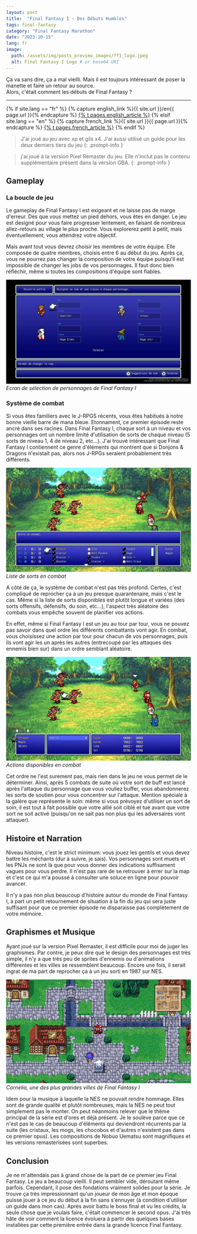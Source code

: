 ```yaml
---
layout: post
title:  "Final Fantasy I - Des Débuts Humbles"
tags: final-fantasy
category: "Final Fantasy Marathon"
date: "2023-10-15"
lang: fr
image:
  path: /assets/img/posts_preview_images/ff1_logo.jpeg
  alt: Final Fantasy I Logo # or base64 URI
---
```


Ça va sans dire, ça a mal vieilli. Mais il est toujours intéressant de poser la manette et faire un retour au source.  
Alors, c'était comment les débuts de Final Fantasy ?

----

{% if site.lang == "fr" %}
  {% capture english_link %}{{ site.url }}/en{{ page.url }}{% endcapture %}
  <a href="{{ english_link }}" >{% t pages.english_article %}</a>
{% elsif site.lang == "en" %}
  {% capture french_link  %}{{ site.url }}{{ page.url }}{% endcapture %}
 <a href="{{ french_link }}" >{% t pages.french_article %}</a>
{% endif %}

> J'ai joué au jeu avec xp et gils x4. J'ai aussi utilisé un guide pour les deux derniers tiers du jeu
{: .prompt-info }

> j'ai joué à la version Pixel Remaster du jeu. Elle n'inclut pas le contenu supplémentaire présent dans la version GBA.
{: .prompt-info }

## Gameplay

### La boucle de jeu

Le gameplay de Final Fantasy I est exigeant et ne laisse pas de marge d'erreur. Dès que vous mettez un pied dehors, vous êtes en danger. 
Le jeu est designé pour vous faire progresser lentement, en faisant de nombreux allez-retours au village le plus proche. Vous explorerez petit à petit, mais éventuellement, vous attendrez votre objectif.

Mais avant tout vous devrez choisir les membres de votre équipe. Elle composée de quatre membres, choisis entre 6 au début du jeu. Après ça, vous ne pourrez pas changer la composition de votre équipe puisqu'il est impossible de changer les jobs de vos personnages. Il faut donc bien réfléchir, même si toutes les compositions d'équipe sont fiables.

![Ecran de sélection de personnages de Final Fantasy I](/assets/img/articles/final_fantasy_1/job_choice.jpg)
_Ecran de sélection de personnages de Final Fantasy I_

### Système de combat

Si vous êtes familiers avec le J-RPGS récents, vous êtes habitués à notre bonne vieille barre de mana bleue. Etonnament, ce premier épisode reste ancré dans ses racines. Dans Final Fantasy I, chaque sort à un niveau et vos personnages ont un nombre limité d'utilisation de sorts de chaque niveau (5 sorts de niveau 1, 4 de niveau 2, etc...). J'ai trouvé intéressant que Final Fantasy I contiennent ce genre d'éléments qui montrent que si Donjons & Dragons n'existait pas, alors nos J-RPGs seraient probablement très différents.

![Liste de sorts](/assets/img/articles/final_fantasy_1/spells_list.jpg)
_Liste de sorts en combat_

A côté de ça, le système de combat n'est pas très profond. Certes, c'est compliqué de reprocher ça à un jeu presque quarantenaire, mais c'est le cas. 
Même si la liste de sorts disponibles est plutôt longue et variées (des sorts offensifs, défensifs, du soin, etc...), l'aspect très aléatoire des combats vous empêche souvent de planifier vos actions. 

En effet, même si Final Fantasy I est un jeu au tour par tour, vous ne pouvez pas savoir dans quel ordre les différents combattants vont agir. En combat, vous choisissez une action par tour pour chacun de vos personnages, puis ils vont agir les un après les autres (entrecoupé par les attaques des ennemis bien sur) dans un ordre semblant aléatoire. 

![Actions disponibles en combat](/assets/img/articles/final_fantasy_1/command_input.jpg)
_Actions disponibles en combat_

Cet ordre ne l'est surement pas, mais rien dans le jeu ne vous permet de le déterminer. Ainsi, après 5 combats de suite où votre sort de buff est lancé après l'attaque du personnage que vous vouliez buffer, vous abandonnerez les sorts de soutien pour vous concentrer sur l'attaque. 
Mention spéciale à la galère que représente le soin: même si vous prévoyez d'utiliser un sort de soin, il est tout à fait possible que votre allié soit ciblé et tué avant que votre sort ne soit activé (puisqu'on ne sait pas non plus qui les adversaires vont attaquer).

## Histoire et Narration

Niveau histoire, c'est le strict minimum: vous jouez les gentils et vous devez battre les méchants (dur à suivre, je sais).
Vos personnages sont muets et les PNJs ne sont là que pour vous donner des indications suffisament vagues pour vous perdre. Il n'est pas rare de se retrouver à errer sur la map et c'est ce qui m'a poussé à consulter une soluce en ligne pour pouvoir avancer.

Il n'y a pas non plus beaucoup d'histoire autour du monde de Final Fantasy I, à part un petit retournement de situation à la fin du jeu qui sera juste suffisant pour que ce premier épisode ne disparaisse pas complètement de votre mémoire.

## Graphismes et Musique

Ayant joué sur la version Pixel Remaster, il est difficile pour moi de juger les graphismes. Par contre, je peux dire que le design des personnages est très simple, il n'y a que très peu de sprites d'ennemis ou d'animations différentes et les villes se ressemblent beaucoup. Encore une fois, il serait ingrat de ma part de reprocher ça à un jeu sorti en 1987 sur NES.

![Petite ville de FF1](/assets/img/articles/final_fantasy_1/town.jpg)
_Cornelia, une des plus grandes villes de Final Fantasy I_

Idem pour la musique à laquelle la NES ne pouvait rendre hommage. Elles sont de grande qualité et plutôt nombreuses, mais la NES ne peut tout simplement pas le monter. On peut néanmoins relever que le thème principal de la série est d'ores et déjà présent. Je le soulève parce que ce n'est pas le cas de beaucoup d'éléments qui deviendront récurrents par la suite (les cristaux, les mogs, les chocobos et d'autres n'existent pas dans ce premier opus).
Les compositions de Nobuo Uematsu sont magnifiques et les versions remasterisées sont superbes.

## Conclusion

Je ne m'attendais pas à grand chose de la part de ce premier jeu Final Fantasy. Le jeu a beaucoup vieilli. Il peut sembler vide, déroutant même parfois. Cependant, il pose des fondations vraiment solides pour la série. Je trouve ça très impressionnant qu'un joueur de mon âge et mon époque puisse jouer à ce jeu du début à la fin sans s'ennuyer (à condition d'utiliser un guide dans mon cas).
Après avoir battu le boss final et vu les crédits, la seule chose que je voulais faire, c'était commencer le second opus. J'ai très hâte de voir comment la licence évoluera à partir des quelques bases installées par cette première entrée dans la grande licence Final Fantasy.